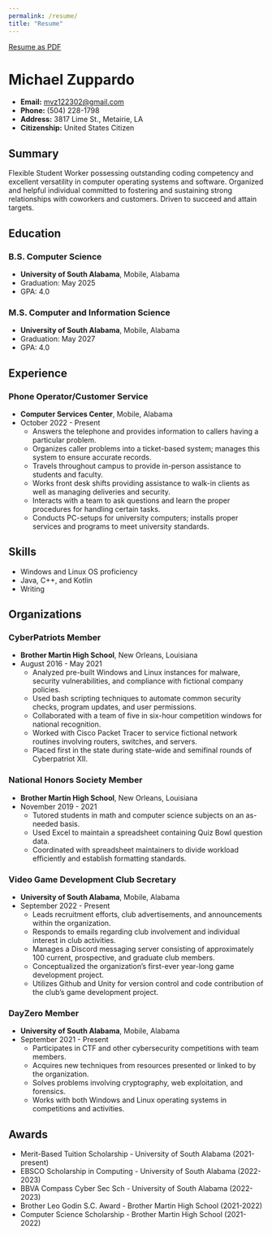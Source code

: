 ```yaml
---
permalink: /resume/
title: "Resume"
---
```


[Resume as PDF](/eportfolio/assets/resume.pdf)

# Michael Zuppardo
- **Email:** mvz122302@gmail.com
- **Phone:** (504) 228-1798
- **Address:** 3817 Lime St., Metairie, LA
- **Citizenship:** United States Citizen

## Summary
Flexible Student Worker possessing outstanding coding competency and excellent versatility in computer operating systems and software. Organized and helpful individual committed to fostering and sustaining strong relationships with coworkers and customers. Driven to succeed and attain targets.

## Education

### B.S. Computer Science
- **University of South Alabama**, Mobile, Alabama
- Graduation: May 2025
- GPA: 4.0

### M.S. Computer and Information Science
- **University of South Alabama**, Mobile, Alabama
- Graduation: May 2027
- GPA: 4.0

## Experience

### Phone Operator/Customer Service
- **Computer Services Center**, Mobile, Alabama
- October 2022 - Present
  - Answers the telephone and provides information to callers having a particular problem.
  - Organizes caller problems into a ticket-based system; manages this system to ensure accurate records.
  - Travels throughout campus to provide in-person assistance to students and faculty.
  - Works front desk shifts providing assistance to walk-in clients as well as managing deliveries and security.
  - Interacts with a team to ask questions and learn the proper procedures for handling certain tasks.
  - Conducts PC-setups for university computers; installs proper services and programs to meet university standards.

## Skills
- Windows and Linux OS proficiency
- Java, C++, and Kotlin
- Writing

## Organizations

### CyberPatriots Member
- **Brother Martin High School**, New Orleans, Louisiana
- August 2016 - May 2021
  - Analyzed pre-built Windows and Linux instances for malware, security vulnerabilities, and compliance with fictional company policies.
  - Used bash scripting techniques to automate common security checks, program updates, and user permissions.
  - Collaborated with a team of five in six-hour competition windows for national recognition.
  - Worked with Cisco Packet Tracer to service fictional network routines involving routers, switches, and servers.
  - Placed first in the state during state-wide and semifinal rounds of Cyberpatriot XII.

### National Honors Society Member
- **Brother Martin High School**, New Orleans, Louisiana
- November 2019 - 2021
  - Tutored students in math and computer science subjects on an as-needed basis.
  - Used Excel to maintain a spreadsheet containing Quiz Bowl question data.
  - Coordinated with spreadsheet maintainers to divide workload efficiently and establish formatting standards.

### Video Game Development Club Secretary
- **University of South Alabama**, Mobile, Alabama
- September 2022 - Present
  - Leads recruitment efforts, club advertisements, and announcements within the organization.
  - Responds to emails regarding club involvement and individual interest in club activities.
  - Manages a Discord messaging server consisting of approximately 100 current, prospective, and graduate club members.
  - Conceptualized the organization’s first-ever year-long game development project.
  - Utilizes Github and Unity for version control and code contribution of the club’s game development project.

### DayZero Member
- **University of South Alabama**, Mobile, Alabama
- September 2021 - Present
  - Participates in CTF and other cybersecurity competitions with team members.
  - Acquires new techniques from resources presented or linked to by the organization.
  - Solves problems involving cryptography, web exploitation, and forensics.
  - Works with both Windows and Linux operating systems in competitions and activities.

## Awards
- Merit-Based Tuition Scholarship - University of South Alabama (2021-present)
- EBSCO Scholarship in Computing - University of South Alabama (2022-2023)
- BBVA Compass Cyber Sec Sch - University of South Alabama (2022-2023)
- Brother Leo Godin S.C. Award - Brother Martin High School (2021-2022)
- Computer Science Scholarship - Brother Martin High School (2021-2022)